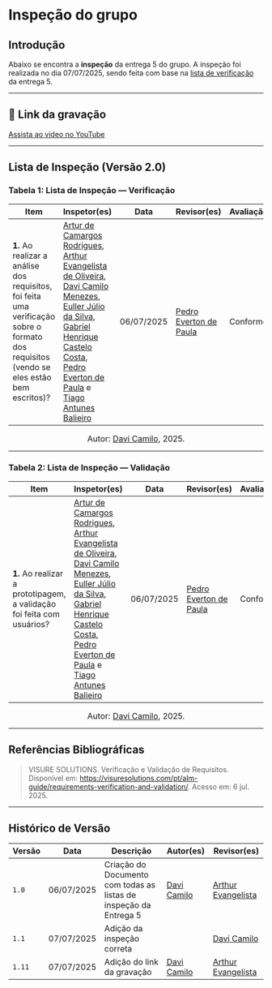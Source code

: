 # Inspeção do grupo

## Introdução

Abaixo se encontra a **inspeção** da entrega 5 do grupo. A inspeção foi realizada no dia 07/07/2025, sendo feita com base na [lista de verificação](https://requisitos-de-software.github.io/2025.1-Cinemark/verifica%C3%A7%C3%B5es/lista-verifica%C3%A7%C3%A3o-05/) da entrega 5.

---

## 🔗 Link da gravação

[Assista ao vídeo no YouTube](https://youtu.be/32VZHILKmd4)

---

## Lista de Inspeção (Versão 2.0)

### Tabela 1: Lista de Inspeção — Verificação

| Item | Inspetor(es) | Data | Revisor(es) | Avaliação |
|------|--------------|------|-------------|-----------|
| **1.** Ao realizar a análise dos requisitos, foi feita uma verificação sobre o formato dos requisitos (vendo se eles estão bem escritos)? | [Artur de Camargos Rodrigues](https://github.com/ArturDCR), [Arthur Evangelista de Oliveira](https://github.com/arthurevg), [Davi Camilo Menezes](https://github.com/Davicamilo23), [Euller Júlio da Silva](https://github.com/Potatoyz908), [Gabriel Henrique Castelo Costa](https://github.com/GabrielCastelo-31), [Pedro Everton de Paula](https://github.com/pedroeverton217) e [Tiago Antunes Balieiro](https://github.com/TiagoBalieiro) | 06/07/2025 | [Pedro Everton de Paula](https://github.com/pedroeverton217) | Conforme |

<font size="3"><p style="text-align: center">Autor: [Davi Camilo](https://github.com/Davicamilo23), 2025.</p></font>

---

### Tabela 2: Lista de Inspeção — Validação


| Item | Inspetor(es) | Data | Revisor(es) | Avaliação |
|------|--------------|------|-------------|-----------|
| **1.** Ao realizar a prototipagem, a validação foi feita com usuários? | [Artur de Camargos Rodrigues](https://github.com/ArturDCR), [Arthur Evangelista de Oliveira](https://github.com/arthurevg), [Davi Camilo Menezes](https://github.com/Davicamilo23), [Euller Júlio da Silva](https://github.com/Potatoyz908), [Gabriel Henrique Castelo Costa](https://github.com/GabrielCastelo-31), [Pedro Everton de Paula](https://github.com/pedroeverton217) e [Tiago Antunes Balieiro](https://github.com/TiagoBalieiro) | 06/07/2025 | [Pedro Everton de Paula](https://github.com/pedroeverton217) | Conforme |

<font size="3"><p style="text-align: center">Autor: [Davi Camilo](https://github.com/Davicamilo23), 2025.</p></font>

---

## Referências Bibliográficas

> VISURE SOLUTIONS. Verificação e Validação de Requisitos. Disponível em: https://visuresolutions.com/pt/alm-guide/requirements-verification-and-validation/. Acesso em: 6 jul. 2025.

---

## Histórico de Versão

| Versão | Data | Descrição | Autor(es) | Revisor(es) |
|--------|------|-----------|-----------|-------------|
| `1.0`  | 06/07/2025 | Criação do Documento com todas as listas de inspeção da Entrega 5 | [Davi Camilo](https://github.com/Davicamilo23) | [Arthur Evangelista](https://github.com/arthurevg) |
| `1.1`  | 07/07/2025  |  Adição da inspeção correta | | [Davi Camilo](https://github.com/Davicamilo23) | [Tiago Antunes](https://github.com/TiagoBalieiro) |
| `1.11` | 07/07/2025 |   Adição do link da gravação | [Davi Camilo](https://github.com/Davicamilo23) | [Arthur Evangelista](https://github.com/arthurevg) |

